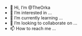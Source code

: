 - 👋 Hi, I’m @TheOrka
- 👀 I’m interested in ...
- 🌱 I’m currently learning ...
- 💞️ I’m looking to collaborate on ...
- 📫 How to reach me ...

<!---
TheOrka/TheOrka is a ✨ special ✨ repository because its `README.md` (this file) appears on your GitHub profile.
You can click the Preview link to take a look at your changes.
--->
